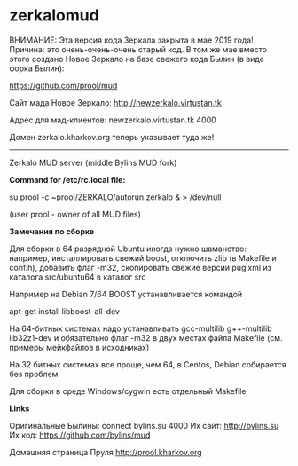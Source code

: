 zerkalomud
==========

ВНИМАНИЕ: Эта версия кода Зеркала закрыта в мае 2019 года! Причина: это очень-очень-очень старый код.
В том же мае вместо этого создано Новое Зеркало на базе свежего кода Былин (в виде форка Былин):

https://github.com/prool/mud

Сайт мада Новое Зеркало: http://newzerkalo.virtustan.tk

Адрес для мад-клиентов: newzerkalo.virtustan.tk 4000

Домен zerkalo.kharkov.org теперь указывает туда же!

---

Zerkalo MUD server (middle Bylins MUD fork)

**Command for /etc/rc.local file:**

su prool -c ~prool/ZERKALO/autorun.zerkalo & > /dev/null

(user prool - owner of all MUD files)

**Замечания по сборке**

Для сборки в 64 разрядной Ubuntu иногда нужно шаманство: например, инсталлировать свежий boost,
отключить zlib (в Makefile и conf.h), добавить флаг -m32, скопировать свежие версии pugixml из каталога
src/ubuntu64 в каталог src

Например на Debian 7/64 BOOST устанавливается командой

apt-get install libboost-all-dev

На 64-битных системах надо устанавливать gcc-multilib g++-multilib lib32z1-dev и обязательно флаг -m32 в двух местах
файла Makefile (см. примеры мейкфайлов в исходниках)

На 32 битных системах все проще, чем 64, в Centos, Debian собирается без проблем

Для сборки в среде Windows/cygwin есть отдельный Makefile

**Links**

Оригинальные Былины:
connect bylins.su 4000
Их сайт: http://bylins.su
Их код: https://github.com/bylins/mud

Домашняя страница Пруля http://prool.kharkov.org
